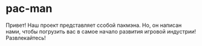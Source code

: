 # pac-man

Привет! 
Наш проект представляет ссобой пакмэна.
Но, он написан нами, чтобы погрузить вас в самое начало развития игровой индустрии!
Развлекайтесь!